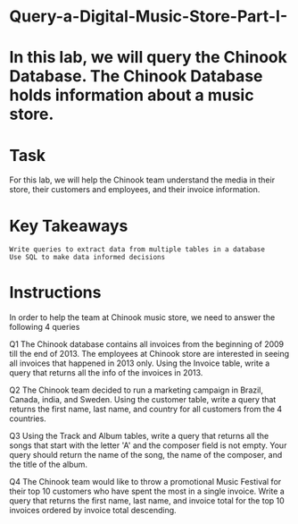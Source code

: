 # Query-a-Digital-Music-Store-Part-I-

# In this lab, we will query the Chinook Database. The Chinook Database holds information about a music store. 


# Task

For this lab, we will help the Chinook team understand the media in their store, their customers and employees, and their invoice information.

# Key Takeaways

    Write queries to extract data from multiple tables in a database
    Use SQL to make data informed decisions

# Instructions

In order to help the team at Chinook music store, we need to answer the following 4 queries

Q1   The Chinook database contains all invoices from the beginning of 2009 till the end of 2013. The employees at Chinook store are interested in seeing all invoices that happened in 2013 only. Using the Invoice table, write a query that returns all the info of the invoices in 2013.

Q2 The Chinook team decided to run a marketing campaign in Brazil, Canada, india, and Sweden. Using the customer table, write a query that returns the first name, last name, and country for all customers from the 4 countries.

Q3 Using the Track and Album tables, write a query that returns all the songs that start with the letter 'A' and the composer field is not empty. Your query should return the name of the song, the name of the composer, and the title of the album.

Q4 The Chinook team would like to throw a promotional Music Festival for their top 10 customers who have spent the most in a single invoice. Write a query that returns the first name, last name, and invoice total for the top 10 invoices ordered by invoice total descending.

